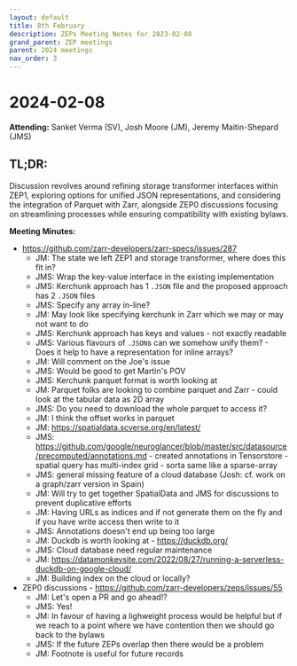 ```yaml
---
layout: default
title: 8th February
description: ZEPs Meeting Notes for 2023-02-08
grand_parent: ZEP meetings
parent: 2024 meetings
nav_order: 3
---
```


# 2024-02-08

**Attending:** Sanket Verma (SV), Josh Moore (JM), Jeremy Maitin-Shepard (JMS)

## TL;DR:

Discussion revolves around refining storage transformer interfaces within ZEP1, exploring options for unified JSON representations, and considering the integration of Parquet with Zarr, alongside ZEP0 discussions focusing on streamlining processes while ensuring compatibility with existing bylaws.

**Meeting Minutes:**

- <https://github.com/zarr-developers/zarr-specs/issues/287>
    - JM: The state we left ZEP1 and storage transformer, where does this fit in?
    - JMS: Wrap the key-value interface in the existing implementation
    - JMS: Kerchunk approach has 1 `.JSON` file and the proposed approach has 2 `.JSON` files
    - JMS: Specify any array in-line?
    - JM: May look like specifying kerchunk in Zarr which we may or may not want to do
    - JMS: Kerchunk approach has keys and values - not exactly readable
    - JMS: Various flavours of `.JSON`s can we somehow unify them? - Does it help to have a representation for inline arrays?
    - JM: Will comment on the Joe's issue
    - JMS: Would be good to get Martin's POV
    - JMS: Kerchunk parquet format is worth looking at
    - JM: Parquet folks are looking to combine parquet and Zarr - could look at the tabular data as 2D array
    - JMS: Do you need to download the whole parquet to access it?
    - JM: I think the offset works in parquet
    - JM: <https://spatialdata.scverse.org/en/latest/>
    - JMS: <https://github.com/google/neuroglancer/blob/master/src/datasource/precomputed/annotations.md> - created annotations in Tensorstore - spatial query has multi-index grid - sorta same like a sparse-array
    - JMS: general missing feature of a cloud database (Josh: cf. work on a graph/zarr version in Spain)
    - JM: Will try to get together SpatialData and JMS for discussions to prevent duplicative efforts
    - JM: Having URLs as indices and if not generate them on the fly and if you have write access then write to it
    - JMS: Annotations doesn't end up being too large
    - JM: Duckdb is worth looking at - <https://duckdb.org/>
    - JMS: Cloud database need regular maintenance
    - JM: <https://datamonkeysite.com/2022/08/27/running-a-serverless-duckdb-on-google-cloud/>
    - JM: Building index on the cloud or locally?
- ZEP0 discussions - <https://github.com/zarr-developers/zeps/issues/55>
    - JM: Let's open a PR and go ahead!?
    - JMS: Yes!
    - JM: In favour of having a lighweight process would be helpful but if we reach to a point where we have contention then we should go back to the bylaws
    - JMS: If the future ZEPs overlap then there would be a problem
    - JM: Footnote is useful for future records
